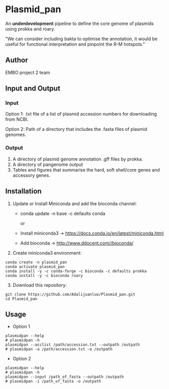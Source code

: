 # Plasmid_pan
An **underdevelopment** pipeline to define the core genome of plasmids using prokka and roary. 

"We can consider including bakta to optimise the annotation, it would be useful for functional interpretation and pinpoint the R-M hotspots."

## Author
EMBO project 2 team
## Input and Output
### Input 
Option 1: .txt file of a list of plasmid accession numbers for downloading from NCBI.

Option 2: Path of a directory that includes the .fasta files of plasmid genomes.  
   
### Output
1. A directory of plasmid genome annotation .gff files by prokka.
2. A directory of pangenome output
3. Tables and figures that summarise the hard, soft shell/core genes and accessory genes. 

## Installation
1. Update or Install Miniconda and add the bioconda channel:
   - conda update -n base -c defaults conda
   
     or 
   
   - Install miniconda3  -> https://docs.conda.io/en/latest/miniconda.html
   - Add bioconda -> http://www.ddocent.com//bioconda/
2. Create miniconda3 environment:
````
conda create -n plasmid_pan 
conda activate plasmid_pan
conda install -y -c conda-forge -c bioconda -c defaults prokka
conda install -y -c bioconda roary
````
3. Download this repository:
````
git clone https://github.com/Adalijuanluo/Plasmid_pan.git
cd Plasmid_pan
````
## Usage
* Option 1
````
plasmidpan --help
# plasmidpan -h
plasmidpan --acclist /path/accession.txt --outpath /outpath
# plasmidpan -a /path/accession.txt -o /outpath

````
* Option 2
````
plasmidpan --help
# plasmidpan -h
plasmidpan --input /path_of_fasta --outpath /outpath
# plasmidpan -i /path_of_fasta -o /outpath
````

